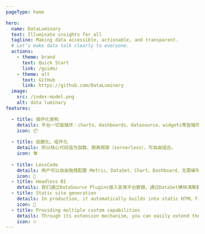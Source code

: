 ```yaml
---
pageType: home

hero:
  name: DataLuminary
  text: Illuminate insights for all
  tagline: Making data accessible, actionable, and transparent. 
  # Let’s make data talk clearly to everyone.
  actions:
    - theme: brand
      text: Quick Start
      link: /guide/
    - theme: alt
      text: GitHub
      link: https://github.com/DataLuminary
  image:
    src: /index-model.png
    alt: data luminary
features:

  - title: 插件化架构
    details: 平台一切皆插件：charts、dashboards、datasource、widgets等皆插件，可按需扩展。
    icon: 📦
    
  - title: 函数化、组件化
    details: 所以核心代码皆为函数、脱离框架（serverless），可自由组合。
    icon: 🛠️
    
  - title: LessCode
    details: 用户可以自由拖拽配置 Metric、DataSet、Chart、Dashboard，无需编写代码。
    icon: 🎨
  - title: Headless BI
    details: 我们通过DataSource Plugins接入各类平台数据，通过DataSet模块清晰数据，配置指标、维度，通过Chart模块配置图表，最后通过Dashboard模块组合展示。
  - title: Static site generation
    details: In production, it automatically builds into static HTML files, which can be easily deployed anywhere.
    icon: 🌈
  - title: Providing multiple custom capabilities
    details: Through its extension mechanism, you can easily extend theme UI and build process.
    icon: 🔥
---
```

